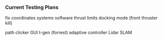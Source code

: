 ### Current Testing Plans

fix coordinates systems
software thrust limits
docking mode (front thruster kill)

path clicker GUI
t-gen (forrest)
adaptive controller
Lidar SLAM